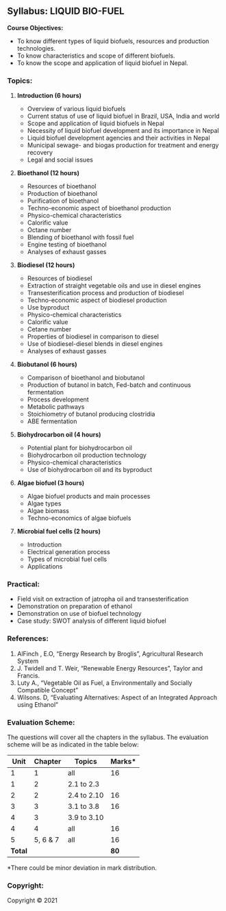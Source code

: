 ## Syllabus: LIQUID BIO-FUEL

**Course Objectives:**

* To know different types of liquid biofuels, resources and production technologies.
* To know characteristics and scope of different biofuels.
* To know the scope and application of liquid biofuel in Nepal.

### Topics:

1. **Introduction (6 hours)**
   * Overview of various liquid biofuels
   * Current status of use of liquid biofuel in Brazil, USA, India and world
   * Scope and application of liquid biofuels in Nepal
   * Necessity of liquid biofuel development and its importance in Nepal
   * Liquid biofuel development agencies and their activities in Nepal
   * Municipal sewage- and biogas production for treatment and energy recovery
   * Legal and social issues 
   
2. **Bioethanol (12 hours)**
   * Resources of bioethanol
   * Production of bioethanol
   * Purification of bioethanol
   * Techno-economic aspect of bioethanol production
   * Physico-chemical characteristics
   * Calorific value
   * Octane number
   * Blending of bioethanol with fossil fuel
   * Engine testing of bioethanol
   * Analyses of exhaust gasses 

3. **Biodiesel (12 hours)**
   * Resources of biodiesel
   * Extraction of straight vegetable oils and use in diesel engines
   * Transesterification process and production of biodiesel
   * Techno-economic aspect of biodiesel production
   * Use byproduct
   * Physico-chemical characteristics
   * Calorific value
   * Cetane number
   * Properties of biodiesel in comparison to diesel
   * Use of biodiesel-diesel blends in diesel engines
   * Analyses of exhaust gasses 

4. **Biobutanol (6 hours)**
   * Comparison of bioethanol and biobutanol
   * Production of butanol in batch, Fed-batch and continuous fermentation
   * Process development
   * Metabolic pathways
   * Stoichiometry of butanol producing clostridia
   * ABE fermentation

5. **Biohydrocarbon oil (4 hours)**
   * Potential plant for biohydrocarbon oil
   * Biohydrocarbon oil production technology
   * Physico-chemical characteristics
   * Use of biohydrocarbon oil and its byproduct

6. **Algae biofuel (3 hours)**
   * Algae biofuel products and main processes
   * Algae types
   * Algae biomass
   * Techno-economics of algae biofuels

7. **Microbial fuel cells (2 hours)**
   * Introduction
   * Electrical generation process
   * Types of microbial fuel cells
   * Applications

### Practical:

* Field visit on extraction of jatropha oil and transesterification
* Demonstration on preparation of ethanol
* Demonstration on use of biofuel technology
* Case study: SWOT analysis of different liquid biofuel

### References:

1. AlFinch , E.O, “Energy Research by Broglis”, Agricultural Research System
2. J. Twidell and T. Weir, “Renewable Energy Resources”, Taylor and Francis.
3. Luty A., “Vegetable Oil as Fuel, a Environmentally and Socially Compatible Concept”
4. Wilsons. D, “Evaluating Alternatives: Aspect of an Integrated Approach using Ethanol”

### Evaluation Scheme:

The questions will cover all the chapters in the syllabus. The evaluation scheme will be as indicated in the table below:

| Unit | Chapter | Topics | Marks* |
|---|---|---|---|
| 1 | 1 | all | 16 |
| 1 | 2 | 2.1 to 2.3 |  |
| 2 | 2 | 2.4 to 2.10 | 16 |
| 3 | 3 | 3.1 to 3.8 | 16 |
| 4 | 3 | 3.9 to 3.10 |  |
| 4 | 4 | all | 16 |
| 5 | 5, 6 & 7 | all | 16 |
| **Total** |  |  | **80** |

*There could be minor deviation in mark distribution.

### Copyright:

Copyright © 2021 

